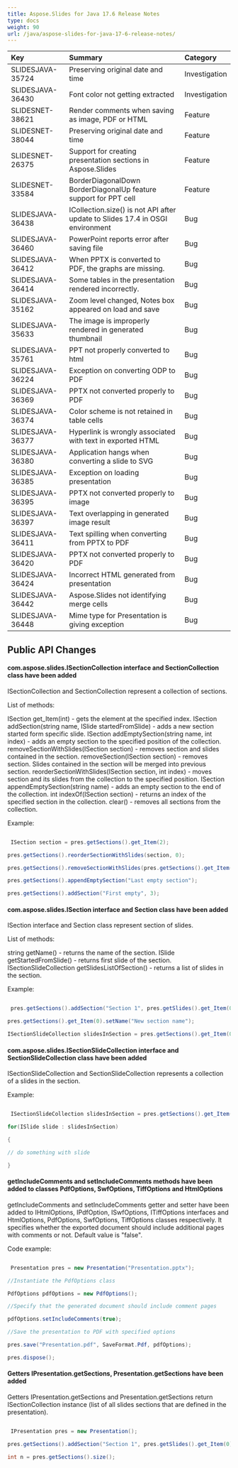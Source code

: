 ```yaml
---
title: Aspose.Slides for Java 17.6 Release Notes
type: docs
weight: 90
url: /java/aspose-slides-for-java-17-6-release-notes/
---
```


|**Key**|**Summary**|**Category**|
| :- | :- | :- |
|SLIDESJAVA-35724|Preserving original date and time|Investigation|
|SLIDESJAVA-36430|Font color not getting extracted|Investigation|
|SLIDESNET-38621|Render comments when saving as image, PDF or HTML|Feature|
|SLIDESNET-38044|Preserving original date and time|Feature|
|SLIDESNET-26375|Support for creating presentation sections in Aspose.Slides|Feature|
|SLIDESNET-33584|BorderDiagonalDown BorderDiagonalUp feature support for PPT cell|Feature|
|SLIDESJAVA-36438|ICollection.size() is not API after update to Slides 17.4 in OSGI environment|Bug|
|SLIDESJAVA-36460|PowerPoint reports error after saving file|Bug|
|SLIDESJAVA-36412|When PPTX is converted to PDF, the graphs are missing.|Bug|
|SLIDESJAVA-36414|Some tables in the presentation rendered incorrectly.|Bug|
|SLIDESJAVA-35162|Zoom level changed, Notes box appeared on load and save|Bug|
|SLIDESJAVA-35633|The image is improperly rendered in generated thumbnail|Bug|
|SLIDESJAVA-35761|PPT not properly converted to html|Bug|
|SLIDESJAVA-36224|Exception on converting ODP to PDF|Bug|
|SLIDESJAVA-36369|PPTX not converted properly to PDF|Bug|
|SLIDESJAVA-36374|Color scheme is not retained in table cells|Bug|
|SLIDESJAVA-36377|Hyperlink is wrongly associated with text in exported HTML|Bug|
|SLIDESJAVA-36380|Application hangs when converting a slide to SVG|Bug|
|SLIDESJAVA-36385|Exception on loading presentation|Bug|
|SLIDESJAVA-36395|PPTX not converted properly to image|Bug|
|SLIDESJAVA-36397|Text overlapping in generated image result|Bug|
|SLIDESJAVA-36411|Text spilling when converting from PPTX to PDF|Bug|
|SLIDESJAVA-36420|PPTX not converted properly to PDF|Bug|
|SLIDESJAVA-36424|Incorrect HTML generated from presentation|Bug|
|SLIDESJAVA-36442|Aspose.Slides not identifying merge cells|Bug|
|SLIDESJAVA-36448|Mime type for Presentation is giving exception|Bug|
## **Public API Changes**
#### **com.aspose.slides.ISectionCollection interface and SectionCollection class have been added**
ISectionCollection and SectionCollection represent a collection of sections.

List of methods:

ISection get_Item(int) - gets the element at the specified index.
ISection addSection(string name, ISlide startedFromSlide) - adds a new section started form specific slide.
ISection addEmptySection(string name, int index) - adds an empty section to the specified position of the collection.
removeSectionWithSlides(ISection section) - removes section and slides contained in the section.
removeSection(ISection section) - removes section. Slides contained in the section will be merged into previous section.
reorderSectionWithSlides(ISection section, int index) - moves section and its slides from the collection to the specified position.
ISection appendEmptySection(string name) - adds an empty section to the end of the collection.
int indexOf(ISection section) - returns an index of the specified section in the collection.
clear() - removes all sections from the collection.

Example:

``` java

 ISection section = pres.getSections().get_Item(2);

pres.getSections().reorderSectionWithSlides(section, 0);

pres.getSections().removeSectionWithSlides(pres.getSections().get_Item(0));

pres.getSections().appendEmptySection("Last empty section");

pres.getSections().addSection("First empty", 3);

```
#### **com.aspose.slides.ISection interface and Section class have been added**
ISection interface and Section class represent section of slides.

List of methods:

string getName() - returns the name of the section.
ISlide getStartedFromSlide() - returns first slide of the section.
ISectionSlideCollection getSlidesListOfSection() - returns a list of slides in the section.

Example:

``` java

 pres.getSections().addSection("Section 1", pres.getSlides().get_Item(0));

pres.getSections().get_Item(0).setName("New section name");

ISectionSlideCollection slidesInSection = pres.getSections().get_Item(0).getSlidesListOfSection();

```
#### **com.aspose.slides.ISectionSlideCollection interface and SectionSlideCollection class have been added**
ISectionSlideCollection and SectionSlideCollection represents a collection of a slides in the section.

Example:

``` java

 ISectionSlideCollection slidesInSection = pres.getSections().get_Item(0).getSlidesListOfSection();

for(ISlide slide : slidesInSection)

{

// do something with slide

}

```
#### **getIncludeComments and setIncludeComments methods have been added to classes PdfOptions, SwfOptions, TiffOptions and HtmlOptions**
getIncludeComments and setIncludeComments getter and setter have been added to IHtmlOptions, IPdfOption, ISwfOptions, ITiffOptions interfaces and HtmlOptions, PdfOptions, SwfOptions, TiffOptions classes respectively.
It specifies whether the exported document should include additional pages with comments or not. Default value is "false".

Code example:

``` java

 Presentation pres = new Presentation("Presentation.pptx");

//Instantiate the PdfOptions class

PdfOptions pdfOptions = new PdfOptions();

//Specify that the generated document should include comment pages

pdfOptions.setIncludeComments(true);

//Save the presentation to PDF with specified options

pres.save("Presentation.pdf", SaveFormat.Pdf, pdfOptions);

pres.dispose();

```
#### **Getters IPresentation.getSections, Presentation.getSections have been added**
Getters IPresentation.getSections and Presentation.getSections return ISectionCollection instance (list of all slides sections that are defined in the presentation).

``` java

 IPresentation pres = new Presentation();

pres.getSections().addSection("Section 1", pres.getSlides().get_Item(0));

int n = pres.getSections().size();

```
